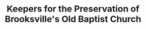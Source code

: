 ---
layout: repo
title: "Keepers for the Preservation of Brooksville's Old Baptist Church"
id: 2500
permalink: repos/2500/
---